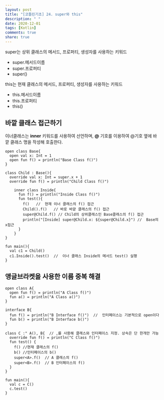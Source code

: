 ```yaml
---
layout: post
title: "[코틀린기초] 24. super와 this"
description: " "
date: 2020-12-01
tags: [Kotlin]
comments: true
share: true
---  
```


  
  super는 상위 클래스의 메서드, 프로퍼티, 생성자를 사용하는 키워드
  
  - super.메서드이름
  - super.프로퍼티
  - super()
  
  this는 현재 클래스의 메서드, 프로퍼티, 생성자를 사용하는 키워드
  
  - this.메서드이름
  - this.프로퍼티
  - this()
  
  ## 바깥 클래스 접근하기
  
  이너클래스는 **inner** 키워드를 사용하여 선언하며,  **@** 기호를 이용하여 @기호 옆에 바깥 클래스 명을 작성해 호출한다.
  
  ```
  open class Base{
    open val x: Int = 1
    open fun f() = println("Base Class f()")
  }
  
  class Child : Base(){
    override val x: Int = super.x + 1
    override fun f() = println("Child Class f()")
    
      inner class Inside{
        fun f() = println("Inside Class f()")
        fun test(){
          f()   //  현재 이너 클래스의 f() 접근
          Child().f()   // 바로 바깥 클래스의 f() 접근 
          super@Child.f() // Child의 상위클래스인 Base클래스의 f() 접근
          println("[Inside] super@Child.x: ${super@Child.x}") //  Base의 x접근
        }
      }
  } 
  
  fun main(){
    val c1 = Child()
    c1.Inside().test()  //  이너 클래스 Inside의 메서드 test() 실행
  }
  ```
  
  ## 앵글브라켓을 사용한 이름 중복 해결
  
  ```
  open class A{
    open fun f() = println("A Class f()")
    fun a() = println("A Class a()")
  }
  
  interface B{ 
    fun f() = println("B Interface f()")  //  인터페이스는 기본적으로 open이다
    fun b() = println("B Interface b()")
  }
  
  class C :" A(), B{  // ,를 사용해 클래스와 인터페이스 지정. 상속은 단 한개만 가능
    override fun f() = println("C Class f()")
    fun test() {
      f() //현재 클래스의 f()
      b() //인터페이스의 b()
      super<A>.f()  // A 클래스의 f() 
      super<B>.f()  // B 인터페이스의 f()
    }
  }
  
  fun main(){
    val c = C()
    c.test()
  }
  ```
  
